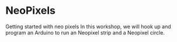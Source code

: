 # NeoPixels
 Getting started with neo pixels
In this workshop, we will hook up and program an Arduino to run an Neopixel strip and a Neopixel circle.
